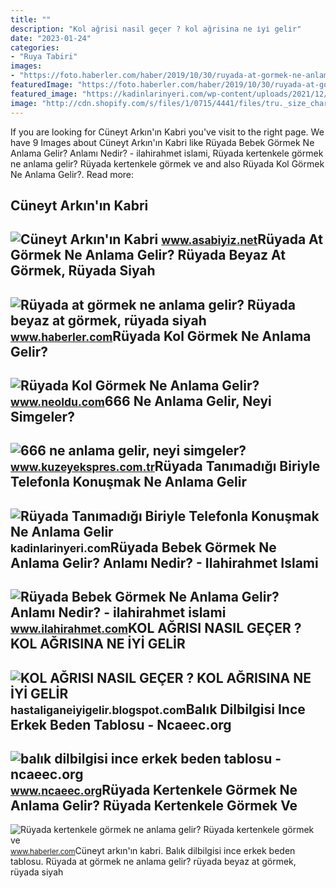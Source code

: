 ```yaml
---
title: ""
description: "Kol ağrisi nasil geçer ? kol ağrisina ne i̇yi̇ geli̇r"
date: "2023-01-24"
categories:
- "Ruya Tabiri"
images:
- "https://foto.haberler.com/haber/2019/10/30/ruyada-at-gormek-ne-anlama-gelir-12566959_7097_m.jpg"
featuredImage: "https://foto.haberler.com/haber/2019/10/30/ruyada-at-gormek-ne-anlama-gelir-12566959_7097_m.jpg"
featured_image: "https://kadinlarinyeri.com/wp-content/uploads/2021/12/Ruyada-Tanimadigi-Biriyle-Telefonla-Konusmak-Ne-Anlama-Gelir.jpg"
image: "http://cdn.shopify.com/s/files/1/0715/4441/files/tru._size_chart_1024x1024.png?v=1585473568"
---
```


If you are looking for Cüneyt Arkın'ın Kabri you've visit to the right page. We have 9 Images about Cüneyt Arkın'ın Kabri like Rüyada Bebek Görmek Ne Anlama Gelir? Anlamı Nedir? - ilahirahmet islami, Rüyada kertenkele görmek ne anlama gelir? Rüyada kertenkele görmek ve and also Rüyada Kol Görmek Ne Anlama Gelir?. Read more:

Cüneyt Arkın'ın Kabri
---------------------

 ![Cüneyt Arkın'ın Kabri](https://www.asabiyiz.net/files/uploads/gallery/default/6fa8d620e6d20afb8b9f.jpg) <small>www.asabiyiz.net</small>Rüyada At Görmek Ne Anlama Gelir? Rüyada Beyaz At Görmek, Rüyada Siyah
----------------------------------------------------------------------

 ![Rüyada at görmek ne anlama gelir? Rüyada beyaz at görmek, rüyada siyah](https://foto.haberler.com/haber/2019/10/30/ruyada-at-gormek-ne-anlama-gelir-12566959_7097_m.jpg) <small>www.haberler.com</small>Rüyada Kol Görmek Ne Anlama Gelir?
----------------------------------

 ![Rüyada Kol Görmek Ne Anlama Gelir?](https://d.neoldu.com/news/22407.jpg) <small>www.neoldu.com</small>666 Ne Anlama Gelir, Neyi Simgeler?
-----------------------------------

 ![666 ne anlama gelir, neyi simgeler?](https://kuzeyeksprescomtr.teimg.com/kuzeyekspres-com-tr/uploads/2023/06/666-ne-anlama-gelir.jpg) <small>www.kuzeyekspres.com.tr</small>Rüyada Tanımadığı Biriyle Telefonla Konuşmak Ne Anlama Gelir
------------------------------------------------------------

 ![Rüyada Tanımadığı Biriyle Telefonla Konuşmak Ne Anlama Gelir](https://kadinlarinyeri.com/wp-content/uploads/2021/12/Ruyada-Tanimadigi-Biriyle-Telefonla-Konusmak-Ne-Anlama-Gelir.jpg) <small>kadinlarinyeri.com</small>Rüyada Bebek Görmek Ne Anlama Gelir? Anlamı Nedir? - Ilahirahmet Islami
-----------------------------------------------------------------------

 ![Rüyada Bebek Görmek Ne Anlama Gelir? Anlamı Nedir? - ilahirahmet islami](https://www.ilahirahmet.com/wp-content/uploads/2015/11/Rüyada-Bebek-Görmek-Ne-Anlama-Gelir.jpg) <small>www.ilahirahmet.com</small>KOL AĞRISI NASIL GEÇER ? KOL AĞRISINA NE İYİ GELİR
--------------------------------------------------

 ![KOL AĞRISI NASIL GEÇER ? KOL AĞRISINA NE İYİ GELİR](https://3.bp.blogspot.com/-MZ6QnbBsMI0/XC0-Y3KwGdI/AAAAAAAAAc4/7f3sZ-YdXaYYKXU9rz5F7WWIrM1BRjVWQCLcBGAs/s1600/kol-agrisina-neler-iyi-gelir-h1527953486-515720.jpg) <small>hastaliganeiyigelir.blogspot.com</small>Balık Dilbilgisi Ince Erkek Beden Tablosu - Ncaeec.org
------------------------------------------------------

 ![balık dilbilgisi ince erkek beden tablosu - ncaeec.org](http://cdn.shopify.com/s/files/1/0715/4441/files/tru._size_chart_1024x1024.png?v=1585473568) <small>www.ncaeec.org</small>Rüyada Kertenkele Görmek Ne Anlama Gelir? Rüyada Kertenkele Görmek Ve
---------------------------------------------------------------------

 ![Rüyada kertenkele görmek ne anlama gelir? Rüyada kertenkele görmek ve](https://i.hbrcdn.com/haber/2020/10/21/ruyada-kertenkele-gormek-ne-anlama-gelir-ruyada-13681653_7166_amp.jpg) <small>www.haberler.com</small>Cüneyt arkın'ın kabri. Balık dilbilgisi ince erkek beden tablosu. Rüyada at görmek ne anlama gelir? rüyada beyaz at görmek, rüyada siyah
